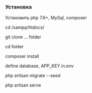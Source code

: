 ### Установка

Установить php 7.6+, MySql, composer

cd /xampp/htdocs/

git clone ... folder

cd folder

composer install

define database, APP_KEY in.env

php artisan migrate --seed

php artisan serve



